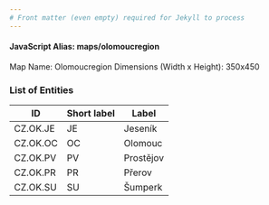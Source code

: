 ```yaml
---
# Front matter (even empty) required for Jekyll to process
---
```


#### JavaScript Alias: maps/olomoucregion

Map Name: Olomoucregion
Dimensions (Width x Height): 350x450





### List of Entities

ID | Short label | Label
---|---|---|
CZ.OK.JE|JE|Jeseník
CZ.OK.OC|OC|Olomouc
CZ.OK.PV|PV|Prostějov
CZ.OK.PR|PR|Přerov
CZ.OK.SU|SU|Šumperk

